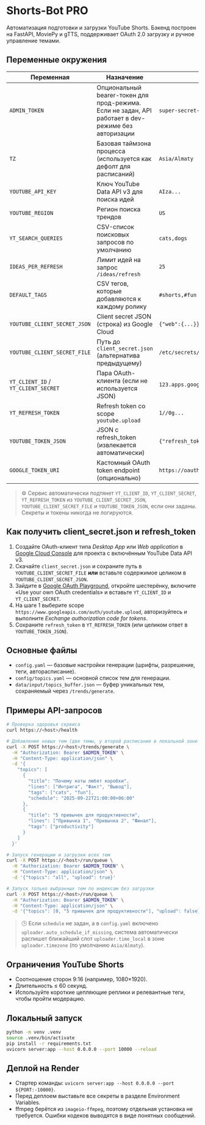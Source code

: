 # Shorts-Bot PRO

Автоматизация подготовки и загрузки YouTube Shorts. Бэкенд построен на FastAPI, MoviePy и gTTS, поддерживает OAuth 2.0 загрузку и ручное управление темами.

## Переменные окружения

| Переменная | Назначение | Пример |
|------------|------------|--------|
| `ADMIN_TOKEN` | Опциональный bearer-токен для прод-режима. Если не задан, API работает в dev-режиме без авторизации | `super-secret-token` |
| `TZ` | Базовая таймзона процесса (используется как дефолт для расписаний) | `Asia/Almaty` |
| `YOUTUBE_API_KEY` | Ключ YouTube Data API v3 для поиска идей | `AIza...` |
| `YOUTUBE_REGION` | Регион поиска трендов | `US` |
| `YT_SEARCH_QUERIES` | CSV-список поисковых запросов по умолчанию | `cats,dogs` |
| `IDEAS_PER_REFRESH` | Лимит идей на запрос `/ideas/refresh` | `25` |
| `DEFAULT_TAGS` | CSV тегов, которые добавляются к каждому ролику | `#shorts,#fun` |
| `YOUTUBE_CLIENT_SECRET_JSON` | Client secret JSON (строка) из Google Cloud | `{"web":{...}}` |
| `YOUTUBE_CLIENT_SECRET_FILE` | Путь до `client_secret.json` (альтернатива предыдущему) | `/etc/secrets/client_secret.json` |
| `YT_CLIENT_ID` / `YT_CLIENT_SECRET` | Пара OAuth-клиента (если не используется JSON) | `123.apps.googleusercontent.com` |
| `YT_REFRESH_TOKEN` | Refresh token со scope `youtube.upload` | `1//0g...` |
| `YOUTUBE_TOKEN_JSON` | JSON c refresh_token (извлекается автоматически) | `{"refresh_token":"..."}` |
| `GOOGLE_TOKEN_URI` | Кастомный OAuth token endpoint (опционально) | `https://oauth2.googleapis.com/token` |

> ⚙️ Сервис автоматически подтянет `YT_CLIENT_ID`, `YT_CLIENT_SECRET`, `YT_REFRESH_TOKEN` из `YOUTUBE_CLIENT_SECRET_JSON`, `YOUTUBE_CLIENT_SECRET_FILE` и `YOUTUBE_TOKEN_JSON`, если они заданы. Секреты и токены никогда не логируются.

## Как получить client_secret.json и refresh_token

1. Создайте OAuth-клиент типа *Desktop App* или *Web application* в [Google Cloud Console](https://console.cloud.google.com/apis/credentials) для проекта с включённым YouTube Data API v3.
2. Скачайте `client_secret.json` и сохраните путь в `YOUTUBE_CLIENT_SECRET_FILE` **или** вставьте содержимое целиком в `YOUTUBE_CLIENT_SECRET_JSON`.
3. Зайдите в [Google OAuth Playground](https://developers.google.com/oauthplayground/), откройте шестерёнку, включите «Use your own OAuth credentials» и вставьте `YT_CLIENT_ID` и `YT_CLIENT_SECRET`.
4. На шаге 1 выберите scope `https://www.googleapis.com/auth/youtube.upload`, авторизуйтесь и выполните *Exchange authorization code for tokens*.
5. Сохраните `refresh_token` в `YT_REFRESH_TOKEN` (или целиком ответ в `YOUTUBE_TOKEN_JSON`).

## Основные файлы

- `config.yaml` — базовые настройки генерации (шрифты, разрешение, теги, авторасписание).
- `config/topics.yaml` — основной список тем для генерации.
- `data/input/topics_buffer.json` — буфер уникальных тем, сохраняемый через `/trends/generate`.

## Примеры API-запросов

```bash
# Проверка здоровья сервиса
curl https://<host>/health

# Добавление новых тем (две темы, у второй расписание в локальной зоне +06:00)
curl -X POST https://<host>/trends/generate \
  -H "Authorization: Bearer $ADMIN_TOKEN" \
  -H "Content-Type: application/json" \
  -d '{
    "topics": [
      {
        "title": "Почему коты любят коробки",
        "lines": ["Интрига", "Факт", "Вывод"],
        "tags": ["cats", "fun"],
        "schedule": "2025-09-22T21:00:00+06:00"
      },
      {
        "title": "5 привычек для продуктивности",
        "lines": ["Привычка 1", "Привычка 2", "Финал"],
        "tags": ["productivity"]
      }
    ]
  }'

# Запуск генерации и загрузки всех тем
curl -X POST https://<host>/run/queue \
  -H "Authorization: Bearer $ADMIN_TOKEN" \
  -H "Content-Type: application/json" \
  -d '{"topics": "all", "upload": true}'

# Запуск только выбранных тем по индексам без загрузки
curl -X POST https://<host>/run/queue \
  -H "Authorization: Bearer $ADMIN_TOKEN" \
  -H "Content-Type: application/json" \
  -d '{"topics": [0, "5 привычек для продуктивности"], "upload": false}'
```

> 🕒 Если `schedule` не задан, а в `config.yaml` включено `uploader.auto_schedule_if_missing`, система автоматически распишет ближайший слот `uploader.time_local` в зоне `uploader.timezone` (по умолчанию `Asia/Almaty`).

## Ограничения YouTube Shorts

- Соотношение сторон 9:16 (например, 1080×1920).
- Длительность ≤ 60 секунд.
- Используйте короткие цепляющие реплики и релевантные теги, чтобы пройти модерацию.

## Локальный запуск

```bash
python -m venv .venv
source .venv/bin/activate
pip install -r requirements.txt
uvicorn server:app --host 0.0.0.0 --port 10000 --reload
```

## Деплой на Render

- Стартер команды: `uvicorn server:app --host 0.0.0.0 --port ${PORT:-10000}`.
- Перед деплоем выставьте все секреты в разделе Environment Variables.
- ffmpeg берётся из `imageio-ffmpeg`, поэтому отдельная установка не требуется. Ошибки кодеков выводятся в виде понятных сообщений.
